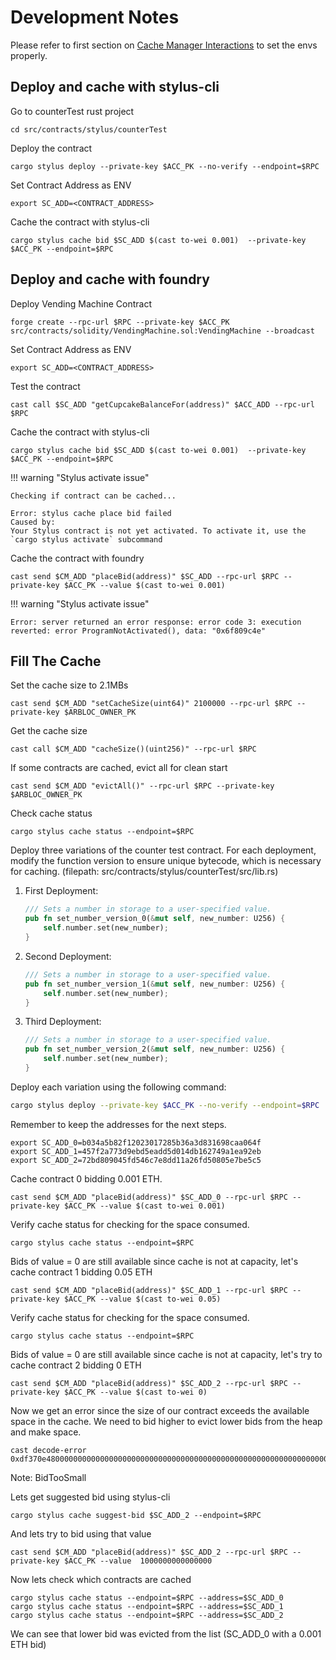 # Development Notes

Please refer to first section on [Cache Manager Interactions](/devNotes/03-cacheManagerInteractions) to set the envs properly.

## Deploy and cache with stylus-cli

Go to counterTest rust project

```
cd src/contracts/stylus/counterTest
```

Deploy the contract

```
cargo stylus deploy --private-key $ACC_PK --no-verify --endpoint=$RPC
```

Set Contract Address as ENV

```
export SC_ADD=<CONTRACT_ADDRESS>
```

Cache the contract with stylus-cli

```
cargo stylus cache bid $SC_ADD $(cast to-wei 0.001)  --private-key $ACC_PK --endpoint=$RPC
```

## Deploy and cache with foundry

Deploy Vending Machine Contract

```
forge create --rpc-url $RPC --private-key $ACC_PK src/contracts/solidity/VendingMachine.sol:VendingMachine --broadcast

```

Set Contract Address as ENV

```
export SC_ADD=<CONTRACT_ADDRESS>
```

Test the contract

```
cast call $SC_ADD "getCupcakeBalanceFor(address)" $ACC_ADD --rpc-url $RPC
```

Cache the contract with stylus-cli

```
cargo stylus cache bid $SC_ADD $(cast to-wei 0.001)  --private-key $ACC_PK --endpoint=$RPC
```

!!! warning "Stylus activate issue"

    Checking if contract can be cached...

    Error: stylus cache place bid failed
    Caused by:
    Your Stylus contract is not yet activated. To activate it, use the `cargo stylus activate` subcommand

Cache the contract with foundry

```
cast send $CM_ADD "placeBid(address)" $SC_ADD --rpc-url $RPC --private-key $ACC_PK --value $(cast to-wei 0.001)
```

!!! warning "Stylus activate issue"

    Error: server returned an error response: error code 3: execution reverted: error ProgramNotActivated(), data: "0x6f809c4e"

## Fill The Cache

Set the cache size to 2.1MBs

```
cast send $CM_ADD "setCacheSize(uint64)" 2100000 --rpc-url $RPC --private-key $ARBLOC_OWNER_PK
```

Get the cache size

```
cast call $CM_ADD "cacheSize()(uint256)" --rpc-url $RPC
```

If some contracts are cached, evict all for clean start

```
cast send $CM_ADD "evictAll()" --rpc-url $RPC --private-key $ARBLOC_OWNER_PK
```

Check cache status

```
cargo stylus cache status --endpoint=$RPC
```

Deploy three variations of the counter test contract. For each deployment, modify the function version to ensure unique bytecode, which is necessary for caching. (filepath: src/contracts/stylus/counterTest/src/lib.rs)

1. First Deployment:

   ```rust
   /// Sets a number in storage to a user-specified value.
   pub fn set_number_version_0(&mut self, new_number: U256) {
       self.number.set(new_number);
   }
   ```

2. Second Deployment:

   ```rust
   /// Sets a number in storage to a user-specified value.
   pub fn set_number_version_1(&mut self, new_number: U256) {
       self.number.set(new_number);
   }
   ```

3. Third Deployment:
   ```rust
   /// Sets a number in storage to a user-specified value.
   pub fn set_number_version_2(&mut self, new_number: U256) {
       self.number.set(new_number);
   }
   ```

Deploy each variation using the following command:

```bash
cargo stylus deploy --private-key $ACC_PK --no-verify --endpoint=$RPC
```

Remember to keep the addresses for the next steps.

```
export SC_ADD_0=b034a5b82f12023017285b36a3d831698caa064f
export SC_ADD_1=457f2a773d9ebd5eadd5d014db162749a1ea92eb
export SC_ADD_2=72bd809045fd546c7e8dd11a26fd50805e7be5c5
```

Cache contract 0 bidding 0.001 ETH.

```
cast send $CM_ADD "placeBid(address)" $SC_ADD_0 --rpc-url $RPC --private-key $ACC_PK --value $(cast to-wei 0.001)
```

Verify cache status for checking for the space consumed.

```
cargo stylus cache status --endpoint=$RPC

```

Bids of value = 0 are still available since cache is not at capacity, let's cache contract 1 bidding 0.05 ETH

```
cast send $CM_ADD "placeBid(address)" $SC_ADD_1 --rpc-url $RPC --private-key $ACC_PK --value $(cast to-wei 0.05)
```

Verify cache status for checking for the space consumed.

```
cargo stylus cache status --endpoint=$RPC
```

Bids of value = 0 are still available since cache is not at capacity, let's try to cache contract 2 bidding 0 ETH

```
cast send $CM_ADD "placeBid(address)" $SC_ADD_2 --rpc-url $RPC --private-key $ACC_PK --value $(cast to-wei 0)
```

Now we get an error since the size of our contract exceeds the available space in the cache. We need to bid higher to evict lower bids from the heap and make space.

```
cast decode-error 0xdf370e48000000000000000000000000000000000000000000000000000000000000000000000000000000000000000000000000000000000000000000038d7ea4c68000
```

Note: BidTooSmall

Lets get suggested bid using stylus-cli

```
cargo stylus cache suggest-bid $SC_ADD_2 --endpoint=$RPC
```

And lets try to bid using that value

```
cast send $CM_ADD "placeBid(address)" $SC_ADD_2 --rpc-url $RPC --private-key $ACC_PK --value  1000000000000000

```

Now lets check which contracts are cached

```
cargo stylus cache status --endpoint=$RPC --address=$SC_ADD_0
cargo stylus cache status --endpoint=$RPC --address=$SC_ADD_1
cargo stylus cache status --endpoint=$RPC --address=$SC_ADD_2

```

We can see that lower bid was evicted from the list (SC_ADD_0 with a 0.001 ETH bid)
